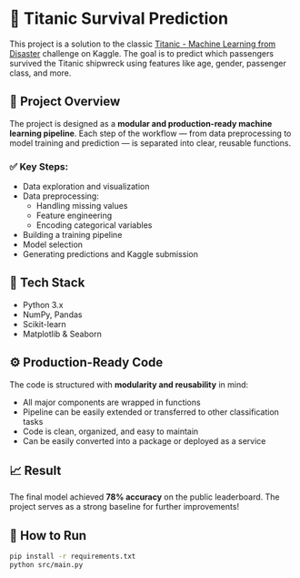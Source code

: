 # 🎯 Titanic Survival Prediction

This project is a solution to the classic [Titanic - Machine Learning from Disaster](https://www.kaggle.com/c/titanic) challenge on Kaggle. The goal is to predict which passengers survived the Titanic shipwreck using features like age, gender, passenger class, and more.

## 📌 Project Overview

The project is designed as a **modular and production-ready machine learning pipeline**. Each step of the workflow — from data preprocessing to model training and prediction — is separated into clear, reusable functions.

### ✅ Key Steps:
- Data exploration and visualization
- Data preprocessing:
  - Handling missing values
  - Feature engineering
  - Encoding categorical variables
- Building a training pipeline
- Model selection
- Generating predictions and Kaggle submission

## 🧠 Tech Stack

- Python 3.x
- NumPy, Pandas
- Scikit-learn
- Matplotlib & Seaborn

## ⚙️ Production-Ready Code

The code is structured with **modularity and reusability** in mind:
- All major components are wrapped in functions
- Pipeline can be easily extended or transferred to other classification tasks
- Code is clean, organized, and easy to maintain
- Can be easily converted into a package or deployed as a service

## 📈 Result

The final model achieved **78% accuracy** on the public leaderboard. The project serves as a strong baseline for further improvements!

## 🚀 How to Run

```bash
pip install -r requirements.txt
python src/main.py
